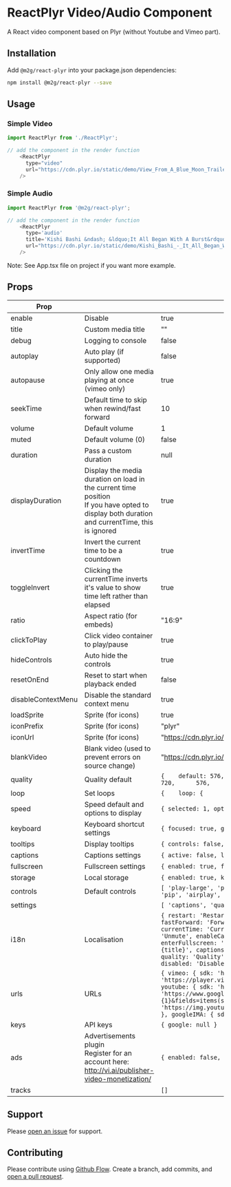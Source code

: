 # ReactPlyr Video/Audio Component

A React video component based on Plyr (without Youtube and Vimeo part).

## Installation

Add `@m2g/react-plyr` into your package.json dependencies:

```sh
npm install @m2g/react-plyr --save
```

## Usage

### Simple Video
```javascript
import ReactPlyr from './ReactPlyr';

// add the component in the render function
    <ReactPlyr
      type="video"
      url="https://cdn.plyr.io/static/demo/View_From_A_Blue_Moon_Trailer-576p.mp4"
    />
```
### Simple Audio
```javascript
import ReactPlyr from '@m2g/react-plyr';

// add the component in the render function
    <ReactPlyr
      type='audio'
      title='Kishi Bashi &ndash; &ldquo;It All Began With A Burst&rdquo;'
      url="https://cdn.plyr.io/static/demo/Kishi_Bashi_-_It_All_Began_With_a_Burst.mp3"
    />

```

Note: See App.tsx file on project if you want more example.

## Props

| Prop               |                                                                                                                                                  | Default                                                                                                                                                                                                                                                                                                                                                                                                                                                                                                                                                                                                                                                                                                                  |
|--------------------|--------------------------------------------------------------------------------------------------------------------------------------------------|--------------------------------------------------------------------------------------------------------------------------------------------------------------------------------------------------------------------------------------------------------------------------------------------------------------------------------------------------------------------------------------------------------------------------------------------------------------------------------------------------------------------------------------------------------------------------------------------------------------------------------------------------------------------------------------------------------------------------|
| enable             | Disable                                                                                                                                          | true                                                                                                                                                                                                                                                                                                                                                                                                                                                                                                                                                                                                                                                                                                                     |
| title              | Custom media title                                                                                                                               | ""                                                                                                                                                                                                                                                                                                                                                                                                                                                                                                                                                                                                                                                                                                                       |
| debug              | Logging to console                                                                                                                               | false                                                                                                                                                                                                                                                                                                                                                                                                                                                                                                                                                                                                                                                                                                                    |
| autoplay           | Auto play (if supported)                                                                                                                         | false                                                                                                                                                                                                                                                                                                                                                                                                                                                                                                                                                                                                                                                                                                                    |
| autopause          | Only allow one media playing at once (vimeo only)                                                                                                | true                                                                                                                                                                                                                                                                                                                                                                                                                                                                                                                                                                                                                                                                                                                     |
| seekTime           | Default time to skip when rewind/fast forward                                                                                                    | 10                                                                                                                                                                                                                                                                                                                                                                                                                                                                                                                                                                                                                                                                                                                       |
| volume             | Default volume                                                                                                                                   | 1                                                                                                                                                                                                                                                                                                                                                                                                                                                                                                                                                                                                                                                                                                                        |
| muted              |  Default volume (0)                                                                                                                              | false                                                                                                                                                                                                                                                                                                                                                                                                                                                                                                                                                                                                                                                                                                                    |
| duration           | Pass a custom duration                                                                                                                           | null                                                                                                                                                                                                                                                                                                                                                                                                                                                                                                                                                                                                                                                                                                                     |
| displayDuration    | Display the media duration on load in the current time position<br/> If you have opted to display both duration and currentTime, this is ignored | true                                                                                                                                                                                                                                                                                                                                                                                                                                                                                                                                                                                                                                                                                                                     |
| invertTime         | Invert the current time to be a countdown                                                                                                        | true                                                                                                                                                                                                                                                                                                                                                                                                                                                                                                                                                                                                                                                                                                                     |
| toggleInvert       | Clicking the currentTime inverts it's value to show time left rather than elapsed                                                                | true                                                                                                                                                                                                                                                                                                                                                                                                                                                                                                                                                                                                                                                                                                                     |
| ratio              | Aspect ratio (for embeds)                                                                                                                        | "16:9"                                                                                                                                                                                                                                                                                                                                                                                                                                                                                                                                                                                                                                                                                                                   |
| clickToPlay        | Click video container to play/pause                                                                                                              | true                                                                                                                                                                                                                                                                                                                                                                                                                                                                                                                                                                                                                                                                                                                     |
| hideControls       | Auto hide the controls                                                                                                                           | true                                                                                                                                                                                                                                                                                                                                                                                                                                                                                                                                                                                                                                                                                                                     |
| resetOnEnd         | Reset to start when playback ended                                                                                                               | false                                                                                                                                                                                                                                                                                                                                                                                                                                                                                                                                                                                                                                                                                                                    |
| disableContextMenu | Disable the standard context menu                                                                                                                | true                                                                                                                                                                                                                                                                                                                                                                                                                                                                                                                                                                                                                                                                                                                     |
| loadSprite         | Sprite (for icons)                                                                                                                               | true                                                                                                                                                                                                                                                                                                                                                                                                                                                                                                                                                                                                                                                                                                                     |
| iconPrefix         | Sprite (for icons)                                                                                                                               | "plyr"                                                                                                                                                                                                                                                                                                                                                                                                                                                                                                                                                                                                                                                                                                                   |
| iconUrl            | Sprite (for icons)                                                                                                                               | "https://cdn.plyr.io/3.3.5/plyr.svg"                                                                                                                                                                                                                                                                                                                                                                                                                                                                                                                                                                                                                                                                                     |
| blankVideo         | Blank video (used to prevent errors on source change)                                                                                            | "https://cdn.plyr.io/static/blank.mp4"                                                                                                                                                                                                                                                                                                                                                                                                                                                                                                                                                                                                                                                                                   |
| quality            | Quality default                                                                                                                                  | ``` {    default: 576,    options: [      4320,      2880,      2160,      1440,      1080,      720,      576,      480,      360,      240,      "default"    ] } ```                                                                                                                                                                                                                                                                                                                                                                                                                                                                                                                                                  |
| loop               | Set loops                                                                                                                                        | ``` {    loop: {      active: false    } } ```                                                                                                                                                                                                                                                                                                                                                                                                                                                                                                                                                                                                                                                                           |
| speed              | Speed default and options to display                                                                                                             | ```{ selected: 1, options: [ 0.5, 0.75, 1, 1.25, 1.5, 1.75, 2 ] }```                                                                                                                                                                                                                                                                                                                                                                                                                                                                                                                                                                                                                                                     |
| keyboard           | Keyboard shortcut settings                                                                                                                       | ```{ focused: true, global: false }```                                                                                                                                                                                                                                                                                                                                                                                                                                                                                                                                                                                                                                                                                   |
| tooltips           | Display tooltips                                                                                                                                 | ```{ controls: false, seek: true }```                                                                                                                                                                                                                                                                                                                                                                                                                                                                                                                                                                                                                                                                                    |
| captions           | Captions settings                                                                                                                                | ```{ active: false, language: 'auto', update: false }```                                                                                                                                                                                                                                                                                                                                                                                                                                                                                                                                                                              |
| fullscreen         | Fullscreen settings                                                                                                                              | ```{ enabled: true, fallback: true, iosNative: false }```                                                                                                                                                                                                                                                                                                                                                                                                                                                                                                                                                                                                                                                                |
| storage            | Local storage                                                                                                                                    | ```{ enabled: true, key: 'plyr' }```                                                                                                                                                                                                                                                                                                                                                                                                                                                                                                                                                                                                                                                                                     |
| controls           | Default controls                                                                                                                                 | ```[ 'play-large', 'play', 'progress', 'current-time', 'mute', 'volume', 'captions', 'settings', 'pip', 'airplay', 'fullscreen' ]```                                                                                                                                                                                                                                                                                                                                                                                                                                                                                                                                                                                     |
| settings           |                                                                                                                                                  | ```[ 'captions', 'quality', 'speed' ]```                                                                                                                                                                                                                                                                                                                                                                                                                                                                                                                                                                                                                                                                                 |
| i18n               | Localisation                                                                                                                                     | ```{ restart: 'Restart', rewind: 'Rewind {seektime} secs', play: 'Play', pause: 'Pause', fastForward: 'Forward {seektime} secs', seek: 'Seek', played: 'Played', buffered: 'Buffered', currentTime: 'Current time', duration: 'Duration', volume: 'Volume', mute: 'Mute', unmute: 'Unmute', enableCaptions: 'Enable captions', disableCaptions: 'Disable captions', enterFullscreen: 'Enter fullscreen', exitFullscreen: 'Exit fullscreen', frameTitle: 'Player for {title}', captions: 'Captions', settings: 'Settings', speed: 'Speed', normal: 'Normal', quality: 'Quality', loop: 'Loop', start: 'Start', end: 'End', all: 'All', reset: 'Reset', disabled: 'Disabled', enabled: 'Enabled', advertisement: 'Ad' }``` |
| urls               | URLs                                                                                                                                             | ```{ vimeo: { sdk: 'https://player.vimeo.com/api/player.js', iframe: 'https://player.vimeo.com/video/{0}?{1}', api: 'https://vimeo.com/api/v2/video/{0}.json' }, youtube: { sdk: 'https://www.youtube.com/iframe_api', api: 'https://www.googleapis.com/youtube/v3/videos?id={0}&key={1}&fields=items(snippet(title))&part=snippet', poster: 'https://img.youtube.com/vi/{0}/maxresdefault.jpg,https://img.youtube.com/vi/{0}/hqdefault.jpg' }, googleIMA: { sdk: 'https://imasdk.googleapis.com/js/sdkloader/ima3.js' } }```                                                                                                                                                                                            |
| keys               | API keys                                                                                                                                         | ```{ google: null }```                                                                                                                                                                                                                                                                                                                                                                                                                                                                                                                                                                                                                                                                                                   |
| ads                | Advertisements plugin<br> Register for an account here: http://vi.ai/publisher-video-monetization/                                    | ```{ enabled: false, publisherId: '', tagUrl: '' }```                                                                                                                                                                                                                                                                                                                                                                                                                                                                                                                                                                                                                                                                                |
| tracks           |                                                                                                                                                  | ``` [] ```                                                                                                                                                                                                                                                                                                                                                                                                                                                                                                                                                                                                                                                                                                               |

## Support

Please [open an issue](https://github.com/m2g/react-plyr/issues/new) for support.

## Contributing

Please contribute using [Github Flow](https://guides.github.com/introduction/flow/). Create a branch, add commits, and [open a pull request](https://github.com/m2g/react-plyr/compare/).
